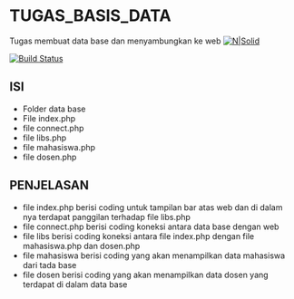 # TUGAS_BASIS_DATA
Tugas membuat data base dan menyambungkan ke web
[![N|Solid](https://cldup.com/dTxpPi9lDf.thumb.png)](https://nodesource.com/products/nsolid)

[![Build Status](https://travis-ci.org/joemccann/dillinger.svg?branch=master)](https://travis-ci.org/joemccann/dillinger)



## ISI

- Folder data base
- File index.php
- file connect.php
- file libs.php
- file mahasiswa.php
- file dosen.php

## PENJELASAN
- file index.php berisi coding untuk tampilan bar atas web dan di dalam nya terdapat panggilan terhadap file libs.php
- file connect.php berisi coding koneksi antara data base dengan web
- file libs berisi coding koneksi antara file index.php dengan file mahasiswa.php dan dosen.php
- file mahasiswa berisi coding yang akan menampilkan data mahasiswa dari tada base
- file dosen berisi coding yang akan menampilkan data dosen yang terdapat di dalam data base